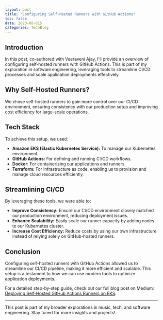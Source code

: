 ```yaml
---
layout: post
title: "Configuring Self-Hosted Runners with GitHub Actions"
toc: false
date: 2023-08-015
categories: TechBlog
---
```


## Introduction

In this post, co-authored with Veeraveni Ajay, I'll provide an overview of configuring self-hosted runners with GitHub Actions. This is part of my exploration in software engineering, leveraging tools to streamline CI/CD processes and scale application deployments effectively.

## Why Self-Hosted Runners?

We chose self-hosted runners to gain more control over our CI/CD environment, ensuring consistency with our production setup and improving cost efficiency for large-scale operations.

## Tech Stack

To achieve this setup, we used:

- **Amazon EKS (Elastic Kubernetes Service):** To manage our Kubernetes environment.
- **GitHub Actions:** For defining and running CI/CD workflows.
- **Docker:** For containerizing our applications and runners.
- **Terraform:** For infrastructure as code, enabling us to provision and manage cloud resources efficiently.

## Streamlining CI/CD

By leveraging these tools, we were able to:

- **Improve Consistency:** Ensure our CI/CD environment closely matched our production environment, reducing deployment issues.
- **Enhance Scalability:** Easily scale our runner capacity by adding nodes to our Kubernetes cluster.
- **Increase Cost Efficiency:** Reduce costs by using our own infrastructure instead of relying solely on GitHub-hosted runners.

## Conclusion

Configuring self-hosted runners with GitHub Actions allowed us to streamline our CI/CD pipeline, making it more efficient and scalable. This setup is a testament to how we can use modern tools to optimize application deployments.

For a detailed step-by-step guide, check out our full blog post on Medium: [Deploying Self-Hosted GitHub Actions Runners on EKS](https://medium.com/@rahul.peter/deploying-self-hosted-github-actions-runners-on-eks-803b4017b780).

---

This post is part of my broader explorations in music, tech, and software engineering. Stay tuned for more insights and projects!
